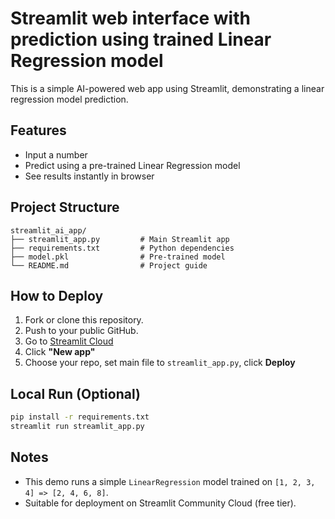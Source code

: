 # Streamlit web interface with prediction using trained Linear Regression model

This is a simple AI-powered web app using Streamlit, demonstrating a linear regression model prediction.

## Features

- Input a number
- Predict using a pre-trained Linear Regression model
- See results instantly in browser

## Project Structure

```
streamlit_ai_app/
├── streamlit_app.py         # Main Streamlit app
├── requirements.txt         # Python dependencies
├── model.pkl                # Pre-trained model
└── README.md                # Project guide
```

## How to Deploy

1. Fork or clone this repository.
2. Push to your public GitHub.
3. Go to [Streamlit Cloud](https://streamlit.io/cloud)
4. Click **"New app"**
5. Choose your repo, set main file to `streamlit_app.py`, click **Deploy**

## Local Run (Optional)

```bash
pip install -r requirements.txt
streamlit run streamlit_app.py
```

## Notes

- This demo runs a simple `LinearRegression` model trained on `[1, 2, 3, 4] => [2, 4, 6, 8]`.
- Suitable for deployment on Streamlit Community Cloud (free tier).
